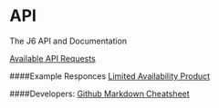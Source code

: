 API
===

The J6 API and Documentation

[Available API Requests](https://github.com/Junction6/API/blob/V1/Docs/available-requests.md)

####Example Responces
[Limited Availability Product](https://github.com/Junction6/API/blob/V1/Docs/Example-ProductList.md)


####Developers: 
[Github Markdown Cheatsheet](https://github.com/adam-p/markdown-here/wiki/Markdown-Cheatsheet)
